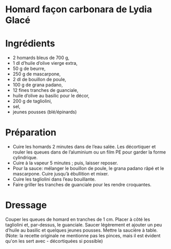 # Homard façon carbonara de Lydia Glacé

# Ingrédients
- 2 homards bleus de 700 g,
- 1 dl d’huile d’olive vierge extra,
- 50 g de beurre,
- 250 g de mascarpone,
- 2 dl de bouillon de poule,
- 100 g de grana padano,
- 12 fines tranches de guanciale,
- huile d’olive au basilic pour le décor,
- 200 g de tagliolini,
- sel,
- jeunes pousses (blé/épinards)

# Préparation
* Cuire les homards 2 minutes dans de l’eau salée. Les décortiquer et rouler les queues dans de l’aluminium ou un film PE pour garder la forme cylindrique.
* Cuire à la vapeur 5 minutes ; puis, laisser reposer.
* Pour la sauce: mélanger le bouillon de poule, le grana padano râpé et le mascarpone. Cuire jusqu’à ébullition et mixer.
* Cuire les tagliolini dans l’eau bouillante.
* Faire griller les tranches de guanciale pour les rendre croquantes.

# Dressage
Couper les queues de homard en tranches de 1 cm. Placer à côté les tagliolini et, par-dessus, le guanciale. Saucer légèrement et ajouter un peu d’huile au basilic et quelques jeunes pousses. Mettre la saucière à table.
(Note: la recette originale ne mentionne pas les pinces, mais il est évident qu'on les sert avec - décortiquées si possible)
